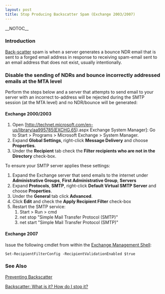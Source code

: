 ```yaml
---
layout: post 
title: Stop Producing Backscatter Spam (Exchange 2003/2007)
---
```


\_\_NOTOC\_\_

### Introduction

[Back-scatter](http://en.wikipedia.org/wiki/Backscatter_(e-mail)) spam
is when a server generates a bounce NDR email that is sent to a forged
email address in response to receiving spam-email sent to an email
address that does not exist, usually intentionally.

### Disable the sending of NDRs and bounce incorrectly addressed emails at the MTA level

Perform the steps below and a server that attempts to send email to your
server with an incorrect to-address will be rejected during the SMTP
session (at the MTA level) and no NDR/bounce will be generated:

#### Exchange 2000/2003

1.  Open
    \[<http://technet.microsoft.com/en-us/library/aa995785(EXCHG.65>).aspx
    Exchange System Manager\]: Go to Start \> Programs \> Microsoft
    Exchange \> System Manager.
2.  Expand **Global Settings**, right-click **Message Delivery** and
    choose **Properties**.
3.  Under the **Recipient** tab check the **Filter recipients who are
    not in the Directory** check-box.

To ensure your SMTP server applies these settings:

1.  Expand the Exchange server that send emails to the internet under
    **Administrative Groups**, **First Administrative Group**,
    **Servers**
2.  Expand **Protocols**, **SMTP**, right-click **Default Virtual SMTP
    Server** and choose **Properties**.
3.  Under the **General** tab click **Advanced**.
4.  Click **Edit** and check the **Apply Recipient Filter** check-box
5.  Restart the SMTP service:
    1.  Start \> Run \> cmd
    2.  net stop \"Simple Mail Transfer Protocol (SMTP)\"
    3.  net start \"Simple Mail Transfer Protocol (SMTP)\"

#### Exchange 2007

Issue the following cmdlet from within the [Exchange Management
Shell](http://technet.microsoft.com/en-us/library/bb123778.aspx):

    Set-RecipientFilterConfig -RecipientValidationEnabled $true

### See Also

[Preventing
Backscatter](http://spamlinks.net/prevent-secure-backscatter.htm)

[Backscatter: What is it? How do I stop
it?](http://www.spamresource.com/2007/02/backscatter-what-is-it-how-do-i-stop-it.html)
